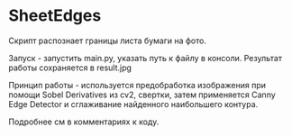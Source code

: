 # SheetEdges
Скрипт распознает границы листа бумаги на фото.

Запуск - запустить main.py, указать путь к файлу в консоли.
Результат работы сохраняется в result.jpg

Принцип работы - используется предобработка изображения при помощи Sobel Derivatives из cv2, свертки, затем 
применяется Canny Edge Detector и сглаживание найденного наибольшего контура.

Подробнее см в комментариях к коду.
